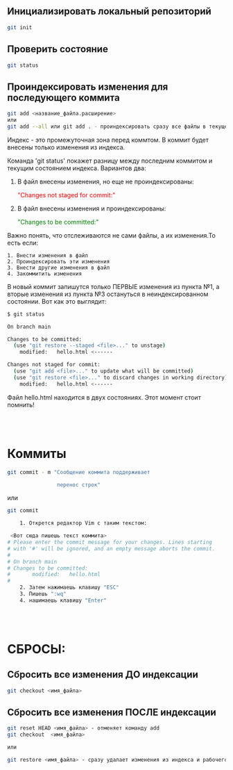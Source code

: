 ## Инициализировать локальный репозиторий
```bash
git init
```
## Проверить состояние
```bash
git status
```
## Проиндексировать изменения для последующего коммита
```bash
git add <название_файла.расширение>
или
git add --all или git add . - проиндексировать сразу все файлы в текущей директории
```

Индекс - это промежуточная зона перед коммтом. В коммит будет внесены только изменения из индекса.

  Команда 'git status' покажет разницу между последним коммитом и текущим состоянием индекса. Вариантов два:

1. В файл внесены изменения, но еще не проиндексированы:

    <span style="color:red">"Changes not staged for commit:"</span> 

2. В файл внесены изменения и проиндексированы:

    <span style="color:green">"Changes to be committed:"</span> 

Важно понять, что отслеживаются не сами файлы, а их изменения.То есть если:

    1. Внести изменения в файл
    2. Проиндексировать эти изменения
    3. Внести другие изменения в файл
    4. Закоммитить изменения

В новый коммит запишутся только ПЕРВЫЕ изменения из пункта №1, а вторые изменения из пункта №3 остануться в неиндексированном состоянии. Вот как это выглядит:
```bash
$ git status

On branch main

Changes to be committed:
  (use "git restore --staged <file>..." to unstage)
	modified:   hello.html <------

Changes not staged for commit:
  (use "git add <file>..." to update what will be committed)
  (use "git restore <file>..." to discard changes in working directory)
	modified:   hello.html <------
```
Файл hello.html находится в двух состояниях. Этот момент стоит помнить!

<br></br>

# Коммиты
```bash
git commit - m "Сообщение коммита поддерживает 

                перенос строк"
```
или 

```bash
git commit

    1. Открется редактор Vim с таким текстом:

 <Вот сюда пишешь текст коммита>
# Please enter the commit message for your changes. Lines starting
# with '#' will be ignored, and an empty message aborts the commit.
#
# On branch main
# Changes to be committed:
#       modified:   hello.html
#
    2. Затем нажимаешь клавишу "ESC"
    3. Пишешь ":wq"
    4. нашимаешь клавишу "Enter"
```
<br></br>

# СБРОСЫ:

## Сбросить все изменения ДО индексации
```bash
git checkout <имя_файла>
```

## Сбросить все изменения ПОСЛЕ индексации
```bash
git reset HEAD <имя_файла> - отменяет команду add
git checkout  <имя_файла>

или

git restore <имя_файла> - сразу удалает изменения из индекса и рабочего файла
```

